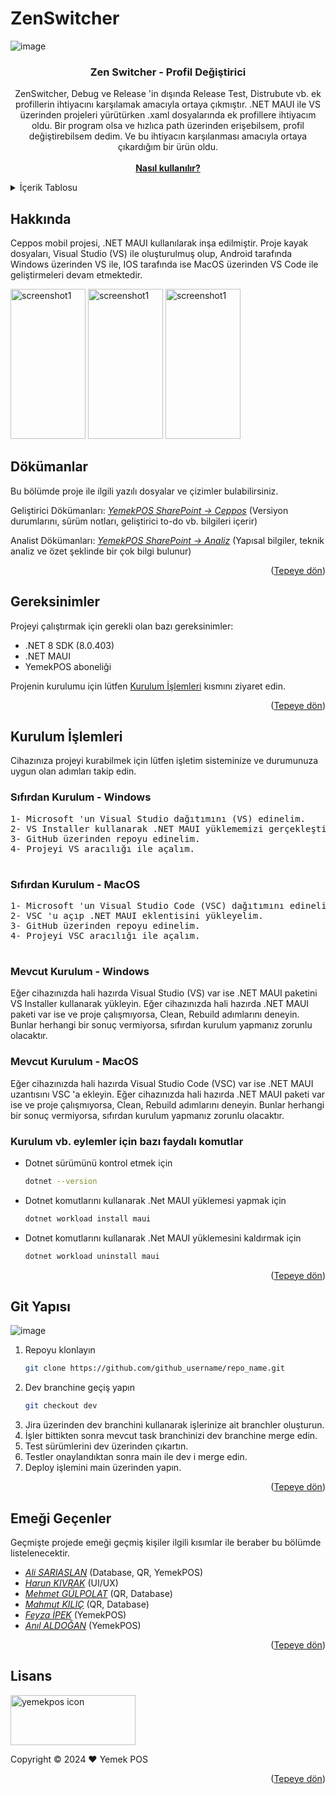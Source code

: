 # ZenSwitcher

![image](https://github.com/user-attachments/assets/ee424afb-cd10-4001-a419-f14510a0b7ea)

<!-- Improved compatibility of back to top link: See: https://github.com/othneildrew/Best-README-Template/pull/73 -->
<a id="readme-top"></a>

<!--
[![Contributors][contributors-shield]][contributors-url]
[![Forks][forks-shield]][forks-url]
[![Stargazers][stars-shield]][stars-url]
[![Issues][issues-shield]][issues-url]
[![MIT License][license-shield]][license-url]
[![LinkedIn][linkedin-shield]][linkedin-url]
-->

<!-- PROJECT LOGO -->
<div align="center">

  <h3 align="center">Zen Switcher - Profil Değiştirici</h3>

  <p align="center">
    ZenSwitcher, Debug ve Release 'in dışında Release Test, Distrubute vb. ek profillerin ihtiyacını karşılamak amacıyla ortaya çıkmıştır.
    .NET MAUI ile VS üzerinden projeleri yürütürken .xaml dosyalarında ek profillere ihtiyacım oldu. Bir program olsa ve hızlıca path üzerinden erişebilsem, profil değiştirebilsem dedim.
    Ve bu ihtiyacın karşılanması amacıyla ortaya çıkardığım bir ürün oldu.
    <br />
    <br/>
    <a href="#docs"><strong>Nasıl kullanılır?</strong></a>
    <br />
  </p>
</div>

<!-- TABLE OF CONTENTS -->
<details>
  <summary>İçerik Tablosu</summary>
  <ol>
    <li>
      <a href="#about">Proje Hakkında</a>
      <ul>
        <li><a href="#docs">Dökümanlar</a></li>
        <li><a href="#requirements">Gereksinimler</a></li>
      </ul>
    </li>
    <li>
      <a href="#installations">Kurulum İşlemleri</a>
      <ul>
        <li><a href="#install-windows">Windows</a></li>
        <li><a href="#install-macos">Macos</a></li>
      </ul>
    </li>
    <li><a href="#git">Git Yapısı</a></li>
    <li><a href="#contributers">Emeği Geçenler</a></li>
    <li><a href="#licence">Lisans</a></li>
  </ol>
</details>

<!-- ABOUT THE PROJECT -->
<p id="about"></p>

## Hakkında

<p>
Ceppos mobil projesi, .NET MAUI kullanılarak inşa edilmiştir. Proje kayak dosyaları, Visual Studio (VS) ile oluşturulmuş olup, Android tarafında Windows üzerinden VS ile, IOS tarafında ise MacOS üzerinden VS Code ile geliştirmeleri devam etmektedir. 
</p>

<p>
  <img src="https://play-lh.googleusercontent.com/10jLb3dF5Rz3JqjcybGN4wW7NN1NSoB-ZWB0NPC7WtS4AoxwN6akZWQIBx6qiXuxiQ=w2560-h1440-rw" alt="screenshot1" width="120" height="240">
  <img src="https://play-lh.googleusercontent.com/XA1N5KhD7y9bgUFHfaWFqMXwdIZ9Jw2lz9gApG51UdEPzK8dqfEGqhbESTpc_vUeVmo=w2560-h1440-rw" alt="screenshot1" width="120" height="240">
  <img src="https://play-lh.googleusercontent.com/DCWK8C7zriiC6ybxqg2iudXsP11ueZlNWfL8cgPVHZ5cpFly04-QIZbE9JUJP4ZtimM=w2560-h1440-rw" alt="screenshot1" width="120" height="240">
</p>

<!-- Documents -->
<p id="docs"></p>

## Dökümanlar

<p>
Bu bölümde proje ile ilgili yazılı dosyalar ve çizimler bulabilirsiniz.
  
Geliştirici Dökümanları:
*[YemekPOS SharePoint -> Ceppos](https://yemekpos.sharepoint.com/:f:/s/developers-Mobil/Ei9iZ8yhY_JJmaFsV5BVFFIBpV9e3dp4YTVKh9aFSfOHZg?e=0iecOe)*
(Versiyon durumlarını, sürüm notları, geliştirici to-do vb. bilgileri içerir)
  
Analist Dökümanları:
*[YemekPOS SharePoint -> Analiz](https://yemekpos.sharepoint.com/:u:/s/developers-Mobil/EV6_IHceBwVHpN9Vj7qS0IsB7rWGpC2aJ0JKs9cm_1__Qg?e=dAMVKo)*
(Yapısal bilgiler, teknik analiz ve özet şeklinde bir çok bilgi bulunur)
</p>

<p align="right">(<a href="#readme-top">Tepeye dön</a>)</p>

<!-- Requirements -->
<p id="requirements"></p>

## Gereksinimler

<p>
Projeyi çalıştırmak için gerekli olan bazı gereksinimler:

* .NET 8 SDK (8.0.403)
* .NET MAUI
* YemekPOS aboneliği

Projenin kurulumu için lütfen <a href="#installations">Kurulum İşlemleri</a> kısmını ziyaret edin.
</p>

<p align="right">(<a href="#readme-top">Tepeye dön</a>)</p>

<!-- Installations -->
<p id="installations"></p>

## Kurulum İşlemleri

<p>
Cihazınıza projeyi kurabilmek için lütfen işletim sisteminize ve durumunuza uygun olan adımları takip edin.
</p>

<p id="install-windows"></p>

### Sıfırdan Kurulum - Windows

<p>
  <pre>
1- Microsoft 'un Visual Studio dağıtımını (VS) edinelim.
2- VS Installer kullanarak .NET MAUI yüklememizi gerçekleştirelim.
3- GitHub üzerinden repoyu edinelim.
4- Projeyi VS aracılığı ile açalım.
  </pre>
</p>

<p id="install-macos"></p>

### Sıfırdan Kurulum - MacOS

<p>
  <pre>
1- Microsoft 'un Visual Studio Code (VSC) dağıtımını edinelim.
2- VSC 'u açıp .NET MAUI eklentisini yükleyelim.
3- GitHub üzerinden repoyu edinelim.
4- Projeyi VSC aracılığı ile açalım.
  </pre>
</p>

### Mevcut Kurulum - Windows

<p>
Eğer cihazınızda hali hazırda Visual Studio (VS) var ise .NET MAUI paketini VS Installer kullanarak yükleyin.
Eğer cihazınızda hali hazırda .NET MAUI paketi var ise ve proje çalışmıyorsa, Clean, Rebuild adımlarını deneyin. Bunlar herhangi bir sonuç vermiyorsa, sıfırdan kurulum yapmanız zorunlu olacaktır.
</p>

### Mevcut Kurulum - MacOS

<p>
Eğer cihazınızda hali hazırda Visual Studio Code (VSC) var ise .NET MAUI uzantısını VSC 'a ekleyin.
Eğer cihazınızda hali hazırda .NET MAUI paketi var ise ve proje çalışmıyorsa, Clean, Rebuild adımlarını deneyin. Bunlar herhangi bir sonuç vermiyorsa, sıfırdan kurulum yapmanız zorunlu olacaktır.
</p>

### Kurulum vb. eylemler için bazı faydalı komutlar

* Dotnet sürümünü kontrol etmek için
  ```sh
  dotnet --version
  ```
* Dotnet komutlarını kullanarak .Net MAUI yüklemesi yapmak için
  ```sh
  dotnet workload install maui
  ```
* Dotnet komutlarını kullanarak .Net MAUI yüklemesini kaldırmak için
  ```sh
  dotnet workload uninstall maui
  ```

<p align="right">(<a href="#readme-top">Tepeye dön</a>)</p>

<p id="git"></p>

## Git Yapısı

![image](https://github.com/user-attachments/assets/9b3b610d-d308-474b-b4f4-a4da1ccd11c2)

1. Repoyu klonlayın
   ```sh
   git clone https://github.com/github_username/repo_name.git
   ```
2. Dev branchine geçiş yapın
   ```sh
   git checkout dev
   ```
3. Jira üzerinden dev branchini kullanarak işlerinize ait branchler oluşturun.
4. İşler bittikten sonra mevcut task branchinizi dev branchine merge edin.
5. Test sürümlerini dev üzerinden çıkartın.
6. Testler onaylandıktan sonra main ile dev i merge edin.
7. Deploy işlemini main üzerinden yapın.

<p align="right">(<a href="#readme-top">Tepeye dön</a>)</p>

<!-- CONTRIBUTING -->
<p id="contributers"></p>

## Emeği Geçenler

<p>
Geçmişte projede emeği geçmiş kişiler ilgili kısımlar ile beraber bu bölümde listelenecektir.
</p>

* *[Ali SARIASLAN](http://github.com/alisariaslan)* (Database, QR, YemekPOS)
* *[Harun KIVRAK](http://github.com/)* (UI/UX)
* *[Mehmet GÜLPOLAT](http://github.com/)* (QR, Database)
* *[Mahmut KILIÇ](http://github.com/)* (QR, Database)
* *[Feyza İPEK](http://github.com/)* (YemekPOS)
* *[Anıl ALDOĞAN](http://github.com/)* (YemekPOS)

<p align="right">(<a href="#readme-top">Tepeye dön</a>)</p>

<!-- LICENSE -->
<p id="licence"></p>

## Lisans

<a href="https://www.yemekpos.com/">
   <img src="https://www.yemekpos.com/assets/images/Logo_177x47.svg" alt="yemekpos icon" width="200" height="80">
</a>
<p>
Copyright © 2024 ♥ Yemek POS
</p>

<p align="right">(<a href="#readme-top">Tepeye dön</a>)</p>
